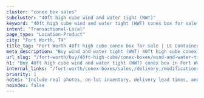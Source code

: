 ```yaml
---
cluster: "conex box sales"
subcluster: "40ft high cube wind and water tight (WWT)"
keyword: "40ft high cube wind and water tight (WWT) conex box for sale Fort Worth, TX"
intent: "Transactional-Local"
page_type: "Location-Product"
city: "Fort Worth, TX"
title_tag: "Fort Worth 40ft high cube conex box for sale | LC Container"
meta_description: "Buy wind and water tight (WWT) 40ft high cube conex box sale with local delivery in Fort Worth, TX. LC Container — local Since 2003. Request a fast quote today."
url_slug: "/fort-worth/buy/40ft-high-cube/conex-boxes/wind-and-water-tight-wwt"
h1: "Buy 40ft high cube wind and water tight (WWT) conex box in Fort Worth"
internal_links: "/fort-worth/conex-boxes/sales,/delivery,/modifications"
priority: 1
notes: "Include real photos, on-lot inventory, delivery lead times, and financing info."
noindex: false
---
```


<!-- TODO: Add unique city/inventory copy, images, and internal links here. -->
